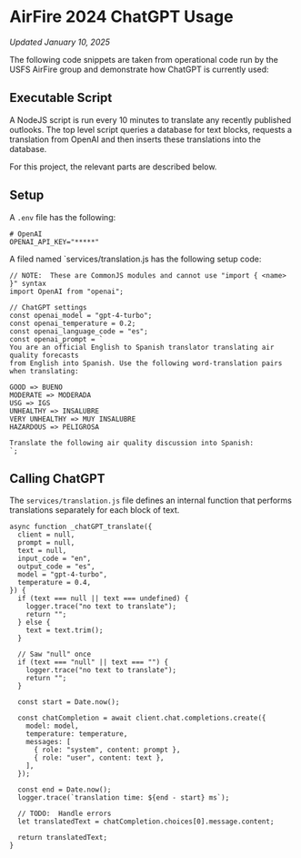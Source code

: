# AirFire 2024 ChatGPT Usage

_Updated January 10, 2025_

The following code snippets are taken from operational code run by the USFS
AirFire group and demonstrate how ChatGPT is currently used:

## Executable Script

A NodeJS script is run every 10 minutes to translate any recently published
outlooks. The top level script queries a database for text blocks, requests
a translation from OpenAI and then inserts these translations into the database.

For this project, the relevant parts are described below.

## Setup

A `.env` file has the following:

```
# OpenAI
OPENAI_API_KEY="*****"
```

A filed named `services/translation.js has the following setup code:

```
// NOTE:  These are CommonJS modules and cannot use "import { <name> }" syntax
import OpenAI from "openai";

// ChatGPT settings
const openai_model = "gpt-4-turbo";
const openai_temperature = 0.2;
const openai_language_code = "es";
const openai_prompt = `
You are an official English to Spanish translator translating air quality forecasts
from English into Spanish. Use the following word-translation pairs when translating:

GOOD => BUENO
MODERATE => MODERADA
USG => IGS
UNHEALTHY => INSALUBRE
VERY UNHEALTHY => MUY INSALUBRE
HAZARDOUS => PELIGROSA

Translate the following air quality discussion into Spanish:
`;
```

## Calling ChatGPT

The `services/translation.js` file defines an internal function that performs
translations separately for each block of text.

```
async function _chatGPT_translate({
  client = null,
  prompt = null,
  text = null,
  input_code = "en",
  output_code = "es",
  model = "gpt-4-turbo",
  temperature = 0.4,
}) {
  if (text === null || text === undefined) {
    logger.trace("no text to translate");
    return "";
  } else {
    text = text.trim();
  }

  // Saw "null" once
  if (text === "null" || text === "") {
    logger.trace("no text to translate");
    return "";
  }

  const start = Date.now();

  const chatCompletion = await client.chat.completions.create({
    model: model,
    temperature: temperature,
    messages: [
      { role: "system", content: prompt },
      { role: "user", content: text },
    ],
  });

  const end = Date.now();
  logger.trace(`translation time: ${end - start} ms`);

  // TODO:  Handle errors
  let translatedText = chatCompletion.choices[0].message.content;

  return translatedText;
}
```
